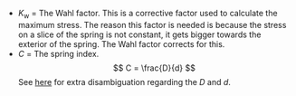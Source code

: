 - $K_\textrm{w}$ = The Wahl factor. This is a corrective factor used to calculate the maximum stress. The reason this factor is needed is because the stress on a slice of the spring is not constant, it gets bigger towards the exterior of the spring. The Wahl factor corrects for this.
- $C$ = The spring index.
$$
C = \frac{D}{d}
$$
See [here](spring%20basics#disambiguation) for extra disambiguation regarding the $D$ and $d$.